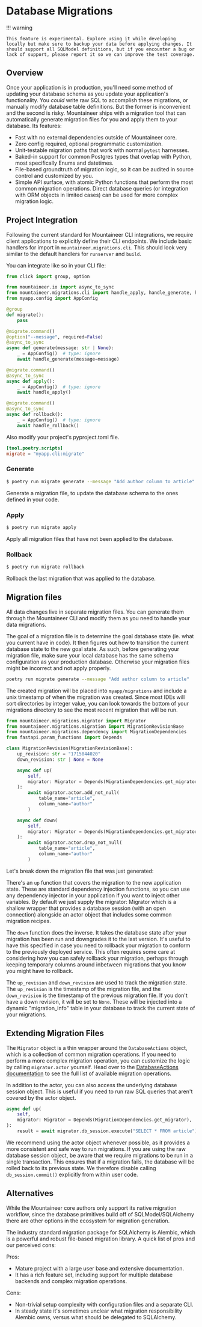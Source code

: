 # Database Migrations

!!! warning

    This feature is experimental. Explore using it while developing locally but make sure to backup your data before applying changes. It should support all SQLModel definitions, but if you encounter a bug or lack of support, please report it so we can improve the test coverage.

## Overview

Once your application is in production, you'll need some method of updating your database schema as you update your application's functionality. You _could_ write raw SQL to accomplish these migrations, or manually modify database table definitions. But the former is inconvenient and the second is risky. Mountaineer ships with a migration tool that can automatically generate migration files for you and apply them to your database. Its features:

- Fast with no external dependencies outside of Mountaineer core.
- Zero config required, optional programmatic customization.
- Unit-testable migration paths that work with normal `pytest` harnesses.
- Baked-in support for common Postgres types that overlap with Python, most specifically Enums and datetimes.
- File-based groundtruth of migration logic, so it can be audited in source control and customized by you.
- Simple API surface, with atomic Python functions that perform the most common migration operations. Direct database queries (or integration with ORM objects in limited cases) can be used for more complex migration logic.

## Project Integration

Following the current standard for Mountaineer CLI integrations, we require client applications to explicitly define their CLI endpoints. We include basic handlers for import in `mountaineer.migrations.cli`. This should look very similar to the default handlers for `runserver` and `build`.

You can integrate like so in your CLI file:

```python title="myapp/cli.py"
from click import group, option

from mountaineer.io import async_to_sync
from mountaineer.migrations.cli import handle_apply, handle_generate, handle_rollback
from myapp.config import AppConfig

@group
def migrate():
    pass

@migrate.command()
@option("--message", required=False)
@async_to_sync
async def generate(message: str | None):
    _ = AppConfig()  # type: ignore
    await handle_generate(message=message)

@migrate.command()
@async_to_sync
async def apply():
    _ = AppConfig()  # type: ignore
    await handle_apply()

@migrate.command()
@async_to_sync
async def rollback():
    _ = AppConfig()  # type: ignore
    await handle_rollback()
```

Also modify your project's pyproject.toml file.

```toml title="pyproject.toml"
[tool.poetry.scripts]
migrate = "myapp.cli:migrate"
```

### Generate

```bash
$ poetry run migrate generate --message "Add author column to article"
```

Generate a migration file, to update the database schema to the ones defined in your code.

### Apply

```bash
$ poetry run migrate apply
```

Apply all migration files that have not been applied to the database.

### Rollback

```bash
$ poetry run migrate rollback
```

Rollback the last migration that was applied to the database.

## Migration files

All data changes live in separate migration files. You can generate them through the Mountaineer CLI and modify them as you need to handle your data migrations.

The goal of a migration file is to determine the goal database state (ie. what you current have in code). It then figures out how to transition the current database state to the new goal state. As such, before generating your migration file, make sure your local database has the same schema configuration as your production database. Otherwise your migration files might be incorrect and not apply properly.

```bash
poetry run migrate generate --message "Add author column to article"
```

The created migration will be placed into `myapp/migrations` and include a unix timestamp of when the migration was created. Since most IDEs will sort directories by integer value, you can look towards the bottom of your migrations directory to see the most recent migration that will be run.

```python
from mountaineer.migrations.migrator import Migrator
from mountaineer.migrations.migration import MigrationRevisionBase
from mountaineer.migrations.dependency import MigrationDependencies
from fastapi.param_functions import Depends

class MigrationRevision(MigrationRevisionBase):
    up_revision: str = "1715044020"
    down_revision: str | None = None

    async def up(
        self,
        migrator: Migrator = Depends(MigrationDependencies.get_migrator),
    ):
        await migrator.actor.add_not_null(
            table_name="article",
            column_name="author"
        )

    async def down(
        self,
        migrator: Migrator = Depends(MigrationDependencies.get_migrator),
    ):
        await migrator.actor.drop_not_null(
            table_name="article",
            column_name="author"
        )
```

Let's break down the migration file that was just generated:

There's an `up` function that covers the migration to the new application state. These are standard dependency injection functions, so you can use any dependency injector in your application if you want to inject other variables. By default we just supply the migrator: Migrator which is a shallow wrapper that provides a database session (with an open connection) alongside an actor object that includes some common migration recipes.

The `down` function does the inverse. It takes the database state after your migration has been run and downgrades it to the last version. It's useful to have this specified in case you need to rollback your migration to conform to the previously deployed service. This often requires some care at considering how you can safely rollback your migration, perhaps through keeping temporary columns around inbetween migrations that you know you might have to rollback.

The `up_revision` and `down_revision` are used to track the migration state. The `up_revision` is the timestamp of the migration file, and the `down_revision` is the timestamp of the previous migration file. If you don't have a down revision, it will be set to `None`. These will be injected into a dynamic "migration_info" table in your database to track the current state of your migrations.

## Extending Migration Files

The `Migrator` object is a thin wrapper around the `DatabaseActions` object, which is a collection of common migration operations. If you need to perform a more complex migration operation, you can customize the logic by calling `migrator.actor` yourself. Head over to the [DatabaseActions documentation](/database/migrations) to see the full list of available migration operations.

In addition to the actor, you can also access the underlying database session object. This is useful if you need to run raw SQL queries that aren't covered by the actor object.

```python
async def up(
    self,
    migrator: Migrator = Depends(MigrationDependencies.get_migrator),
):
    result = await migrator.db_session.execute("SELECT * FROM article")
```

We recommend using the actor object whenever possible, as it provides a more consistent and safe way to run migrations. If you are using the raw database session object, be aware that we require migrations to be run in a single transaction. This ensures that if a migration fails, the database will be rolled back to its previous state. We therefore disable calling `db_session.commit()` explicitly from within user code.

## Alternatives

While the Mountaineer core authors only support its native migration workflow, since the database primitives build off of SQLModel/SQLAlchemy there are other options in the ecosystem for migration generation.

The industry standard migration package for SQLAlchemy is Alembic, which is a powerful and robust file-based migration library. A quick list of pros and our perceived cons:

Pros:

- Mature project with a large user base and extensive documentation.
- It has a rich feature set, including support for multiple database backends and complex migration operations.

Cons:

- Non-trivial setup complexity with configuration files and a separate CLI.
- In steady state it's sometimes unclear what migration responsibility Alembic owns, versus what should be delegated to SQLAlchemy.
